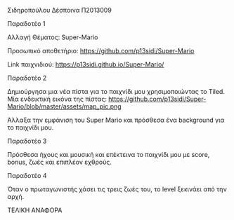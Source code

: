 Σιδηροπούλου Δέσποινα Π2013009

Παραδοτέο 1

Αλλαγή Θέματος: Super-Mario

Προσωπικό αποθετήριο: https://github.com/p13sidi/Super-Mario

Link παιχνιδιού: https://p13sidi.github.io/Super-Mario/

Παραδοτέο 2

Δημιούργησα μια νέα πίστα για το παιχνίδι μου χρησιμοποιώντας το Tiled.
Μία ενδεικτική εικόνα της πίστας: https://github.com/p13sidi/Super-Mario/blob/master/assets/map_pic.png

Άλλαξα την εμφάνιση του Super Mario και πρόσθεσα ένα background για το παιχνίδι μου.

Παραδοτέο 3

Πρόσθεσα ήχους και μουσική και επέκτεινα το παιχνίδι μου με score, bonus, ζωές και επιπλέον εχθρούς.

Παραδοτέο 4

Όταν ο πρωταγωνιστής χάσει τις τρεις ζωές του, το level ξεκινάει από την αρχή.


ΤΕΛΙΚΗ ΑΝΑΦΟΡΑ


